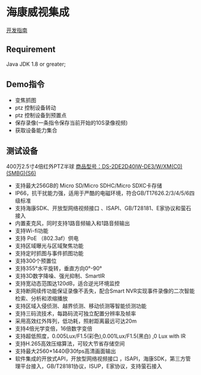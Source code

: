 # 海康威视集成

[开发指南](https://open.hikvision.com/docs/docId?productId=37a7978a747a454da559febb6e9e26f6&curNodeId=7a859777d16d49df86ae9c8adfbebe10)

## Requirement

Java JDK 1.8 or greater;


## Demo指令

- 变焦抓图
- ptz 控制设备转动
- ptz 控制设备到预置点
- 保存录像(一条指令保存当前开始的10S录像视频)
- 获取设备能力集合

## 测试设备

400万2.5寸4倍红外PTZ半球
[商品型号：DS-2DE2D40IW-DE3/W/XM(C0)(SMBG)(S6)](https://www.hikvisionmall.com/product/detail?id=SP003908)

- 支持最大256GB的 Micro SD/Micro SDHC/Micro SDXC卡存储
- IP66，抗干扰能力强，适用于严酷的电磁环境，符合GB/T17626.2/3/4/5/6四级标准
- 支持海康SDK、开放型网络视频接口 、ISAPI、GB/T28181、E家协议和萤石接入
- 内置麦克风，同时支持1路音频输入和1路音频输出
- 支持Wi-fi功能
- 支持 PoE （802.3af）供电
- 支持区域曝光与区域聚焦功能
- 支持定时抓图与事件抓图功能
- 支持300个预置位
- 支持355°水平旋转，垂直方向0°-90°
- 支持3D数字降噪、强光抑制、SmartIR
- 支持宽动态范围达120dB，适合逆光环境监控
- 支持断网续传功能保证录像不丢失，配合Smart NVR实现事件录像的二次智能检索、分析和浓缩播放
- 支持区域入侵侦测、越界侦测、移动侦测等智能侦测功能
- 支持三码流技术，每路码流可独立配置分辨率及帧率
- 采用高效红外阵列，低功耗，照射距离最远可达20m
- 支持4倍光学变倍，16倍数字变倍
- 支持超低照度，0.005Lux/F1.5(彩色),0.001Lux/F1.5(黑白) ,0 Lux with IR
- 支持H.265高效压缩算法，可较大节省存储空间
- 支持最大2560×1440@30fps高清画面输出
- 软件集成的开放式API，开放型网络视频接口 ，ISAPI，海康SDK，第三方管理平台接入，GB/T28181协议，ISUP，E家协议，支持萤石接入

